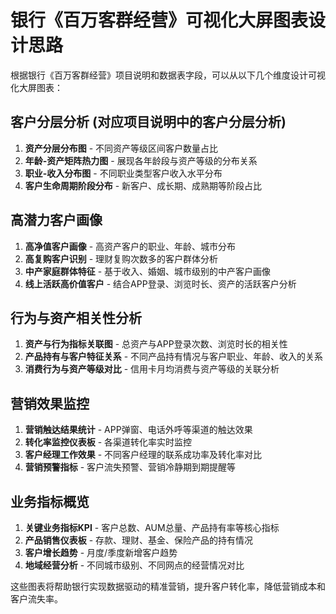 # 银行《百万客群经营》可视化大屏图表设计思路

根据银行《百万客群经营》项目说明和数据表字段，可以从以下几个维度设计可视化大屏图表：

## 客户分层分析 (对应项目说明中的客户分层分析)
1. **资产分层分布图** - 不同资产等级区间客户数量占比
2. **年龄-资产矩阵热力图** - 展现各年龄段与资产等级的分布关系
3. **职业-收入分布图** - 不同职业类型客户收入水平分布
4. **客户生命周期阶段分布** - 新客户、成长期、成熟期等阶段占比

## 高潜力客户画像
1. **高净值客户画像** - 高资产客户的职业、年龄、城市分布
2. **高复购客户识别** - 理财复购次数多的客户群体分析
3. **中产家庭群体特征** - 基于收入、婚姻、城市级别的中产客户画像
4. **线上活跃高价值客户** - 结合APP登录、浏览时长、资产的活跃客户分析

## 行为与资产相关性分析
1. **资产与行为指标关联图** - 总资产与APP登录次数、浏览时长的相关性
2. **产品持有与客户特征关系** - 不同产品持有情况与客户职业、年龄、收入的关系
3. **消费行为与资产等级对比** - 信用卡月均消费与资产等级的关联分析

## 营销效果监控
1. **营销触达结果统计** - APP弹窗、电话外呼等渠道的触达效果
2. **转化率监控仪表板** - 各渠道转化率实时监控
3. **客户经理工作效果** - 不同客户经理的联系成功率及转化率对比
4. **营销预警指标** - 客户流失预警、营销冷静期到期提醒等

## 业务指标概览
1. **关键业务指标KPI** - 客户总数、AUM总量、产品持有率等核心指标
2. **产品销售仪表板** - 存款、理财、基金、保险产品的持有情况
3. **客户增长趋势** - 月度/季度新增客户趋势
4. **地域经营分析** - 不同城市级别、不同网点的经营情况对比

这些图表将帮助银行实现数据驱动的精准营销，提升客户转化率，降低营销成本和客户流失率。
